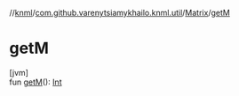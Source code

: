 //[knml](../../../index.md)/[com.github.varenytsiamykhailo.knml.util](../index.md)/[Matrix](index.md)/[getM](get-m.md)

# getM

[jvm]\
fun [getM](get-m.md)(): [Int](https://kotlinlang.org/api/latest/jvm/stdlib/kotlin/-int/index.html)
